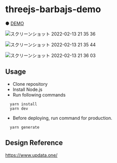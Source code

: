 # threejs-barbajs-demo

● <a href="https://hisamikurita.github.io/threejs-barbajs-demo/dist/">DEMO</a>

![スクリーンショット 2022-02-13 21 35 36](https://user-images.githubusercontent.com/47776346/153753527-b7fcb6b4-68f9-4639-81bc-3a1f1c8b72f9.png)

![スクリーンショット 2022-02-13 21 35 44](https://user-images.githubusercontent.com/47776346/153753525-ff31359f-3061-478a-8b94-cc8e244f3bb9.png)

![スクリーンショット 2022-02-13 21 36 03](https://user-images.githubusercontent.com/47776346/153753518-7021fef5-4da1-4f26-9364-bbc77e0c5b14.png)

## Usage
* Clone repository<br>
* Install Node.js<br>
* Run following commands<br>
```
  yarn install
  yarn dev
```

* Before deploying, run command for production.<br>
```
  yarn generate
```

## Design Reference
<a href="https://www.updata.one/">https://www.updata.one/</a>
